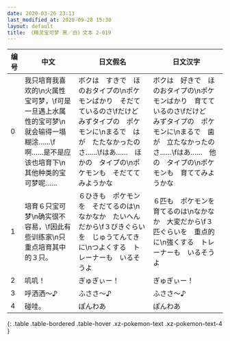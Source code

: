 ```yaml
---
date: 2020-03-26 23:13
last_modified_at: 2020-09-28 15:30
layout: default
title: 《精灵宝可梦 黑／白》文本 2-019
---
```

| 编号 | 中文 | 日文假名 | 日文汉字 |
| ---- | ---- | ---- | --- |
| 0 | 我只培育我喜欢的\n火属性宝可梦，\f可是一旦遇上水属性的宝可梦\n就会输得一塌糊涂……\f啊……是不是应该也培育下\n其他种类的宝可梦呢…… | ボクは　すきで　ほのおタイプの\nポケモンばかり　そだてているのさ\fだけど　みずタイプの　ポケモンに\nまるで　はが　たたなかったのさ……\fはあ……　ほかの　タイプの\nポケモンも　そだててみようかな | ボクは　好きで　ほのおタイプの\nポケモンばかり　育てているのさ\fだけど　みずタイプの　ポケモンに\nまるで　歯が　立たなかったのさ……\fはあ……　他の　タイプの\nポケモンも　育ててみようかな |
| 1 | 培育６只宝可梦\n确实很不容易，\f因此有些训练家\n只重点培育其中的３只。 | ６ひきも　ポケモンを　そだてるのは\nなかなか　たいへん　だから\f３びきぐらいを　じゅうてんてきに\nつよくする　トレーナーも　いるそうよ | ６匹も　ポケモンを　育てるのは\nなかなか　大変だから\f３匹ぐらいを　重点的に\n強くする　トレーナーも　いるそうよ |
| 2 | 叽叽！ | ぎゅぎぃー！ | ぎゅぎぃー！ |
| 3 | 呼洒洒～♪ | ふささ～♪ | ふささ～♪ |
| 4 | 碰哇。 | ぽんわあ | ぽんわあ |
{: .table .table-bordered .table-hover .xz-pokemon-text .xz-pokemon-text-4 }